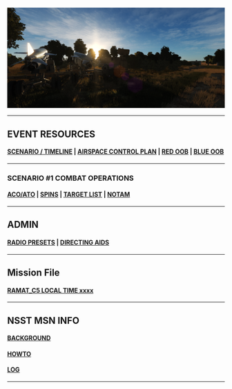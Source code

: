 
![Front IMG](/Docs/front_img2.PNG) 

---

## EVENT RESOURCES
####  [SCENARIO / TIMELINE](/Docs/scenario.md) | [AIRSPACE CONTROL PLAN](/Docs/ACP/ACP.md) | [RED OOB](/Docs/OOB/OOB_RED.md) | [BLUE OOB](/Docs/OOBBLUE/BLUE_OOB.md)
---
### SCENARIO #1 COMBAT OPERATIONS
####  [ACO/ATO](/Docs/ATO/ATO.md) | [SPINS](Docs/SPINS/SPINS.md) | [TARGET LIST](/Docs/targets/maintgtlist.md) | [NOTAM](/Docs/NOTAM.md)  

---
## ADMIN
####  [RADIO PRESETS](/Docs/radiopresets.md) | [DIRECTING AIDS](/Docs/Directing/directing.md)  
  
---
## Mission File

####  [RAMAT_C5 LOCAL TIME xxxx](/Docs/RAMAT_C005_RELEASE.miz)



---
## NSST MSN INFO
####  [BACKGROUND](/Docs/background.md)  
####  [HOWTO](/Docs/howto.md)  
####  [LOG](/Docs/log.md)  
---